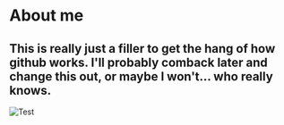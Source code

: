 # About me
## This is really just a filler to get the hang of how github works. I'll probably comback later and change this out, or maybe I won't... who really knows.

<picture>
 <source media="(prefers-color-scheme: dark)" srcset="YOUR-DARKMODE-IMAGE">
 <source media="(prefers-color-scheme: light)" srcset="YOUR-LIGHTMODE-IMAGE">
 <img alt="Test" src="YOUR-DEFAULT-IMAGE">
</picture>
